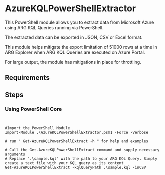 # AzureKQLPowerShellExtractor

This PowerShell module allows you to extract data from Microsoft Azure using ARG KQL Queries running via PowerShell. 

The extracted data can be exported in JSON, CSV or Excel format.

This module helps mitigate the export limitation of 51000 rows at a time in ARG Explorer when ARG KQL Queries are executed on Azure Portal.

For large output, the module has mitigations in place for throttling.

## Requirements


## Steps

### Using PowerShell Core




<pre><code class="language-powershell">

#Import the PowerShell Module
Import-Module .\AzureKQLPowerShellExtractor.psm1 -Force -Verbose

# run " Get-AzureKQLPowerShellExtract -h " for help and examples

# Call the Get-AzureKQLPowerShellExtract command and supply necessary arguments
# Replace ".\sample.kql" with the path to your ARG KQL Query. Simply create a text file with your KQL query as its content
Get-AzureKQLPowerShellExtract -kqlQueryPath .\sample.kql -inCSV


</code></pre>



